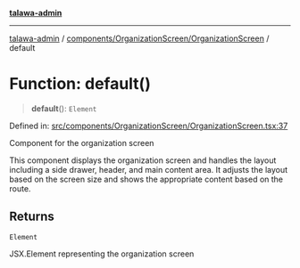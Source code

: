 [**talawa-admin**](../../../../README.md)

***

[talawa-admin](../../../../README.md) / [components/OrganizationScreen/OrganizationScreen](../README.md) / default

# Function: default()

> **default**(): `Element`

Defined in: [src/components/OrganizationScreen/OrganizationScreen.tsx:37](https://github.com/bint-Eve/talawa-admin/blob/3ea1bc8148fd1f2efa92a17958ea5a5df0d9cc86/src/components/OrganizationScreen/OrganizationScreen.tsx#L37)

Component for the organization screen

This component displays the organization screen and handles the layout
including a side drawer, header, and main content area. It adjusts
the layout based on the screen size and shows the appropriate content
based on the route.

## Returns

`Element`

JSX.Element representing the organization screen
